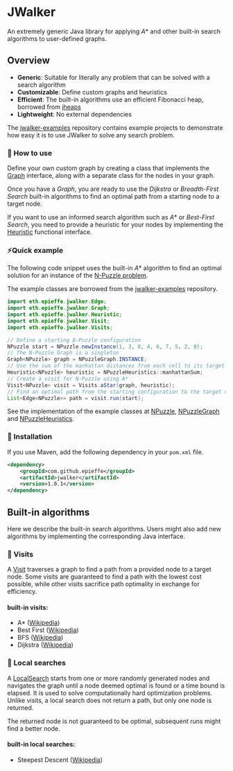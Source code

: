 # JWalker
An extremely generic Java library for applying *A** and other built-in search algorithms to user-defined graphs.

## Overview
- **Generic**: Suitable for literally any problem that can be solved with a search algorithm
- **Customizable**: Define custom graphs and heuristics
- **Efficient**: The built-in algorithms use an efficient Fibonacci heap, borrowed from [jheaps](https://github.com/d-michail/jheaps)
- **Lightweight**: No external dependencies

The [jwalker-examples](https://github.com/epieffe/jwalker-examples) repository contains example projects to demonstrate how easy it is to use JWalker to solve any search problem.

### 🤌 How to use
Define your own custom graph by creating a class that implements the [Graph](src/main/java/eth/epieffe/jwalker/Graph.java) interface, along with a separate class for the nodes in your graph.

Once you have a *Graph*, you are ready to use the *Dijkstra* or *Breadth-First Search* built-in algorithms to find an optimal path from a starting node to a target node.

If you want to use an informed search algorithm such as *A** or *Best-First Search*, you need to provide a heuristic for your nodes by implementing the [Heuristic](src/main/java/eth/epieffe/jwalker/Heuristic.java) functional interface.

### ⚡Quick example
The following code snippet uses the built-in *A** algorithm to find an optimal solution for an instance of the [N-Puzzle problem](https://en.wikipedia.org/wiki/15_puzzle).

The example classes are borrowed from the [jwalker-examples](https://github.com/epieffe/jwalker-examples) repository.

```java
import eth.epieffe.jwalker.Edge;
import eth.epieffe.jwalker.Graph;
import eth.epieffe.jwalker.Heuristic;
import eth.epieffe.jwalker.Visit;
import eth.epieffe.jwalker.Visits;

// Define a starting 8-Puzzle configuration
NPuzzle start = NPuzzle.newInstance(1, 3, 8, 4, 6, 7, 5, 2, 0);
// The N-Puzzle Graph is a singleton
Graph<NPuzzle> graph = NPuzzleGraph.INSTANCE;
// Use the sum of the manhattan distances from each cell to its target position as heuristic
Heuristic<NPuzzle> heuristic = NPuzzleHeuristics::manhattanSum;
// Create a visit for N-Puzzle using A*
Visit<NPuzzle> visit = Visits.aStar(graph, heuristic);
// Find an optimal path from the starting configuration to the target configuration
List<Edge<NPuzzle>> path = visit.run(start);
```

See the implementation of the example classes at [NPuzzle](https://github.com/epieffe/jwalker-examples/blob/main/npuzzle/src/main/java/eth/epieffe/jwalker/example/npuzzle/NPuzzle.java), [NPuzzleGraph](https://github.com/epieffe/jwalker-examples/blob/main/npuzzle/src/main/java/eth/epieffe/jwalker/example/npuzzle/NPuzzleGraph.java) and [NPuzzleHeuristics](https://github.com/epieffe/jwalker-examples/blob/main/npuzzle/src/main/java/eth/epieffe/jwalker/example/npuzzle/NPuzzleHeuristics.java).

### 💾 Installation
If you use Maven, add the following dependency in your `pom.xml` file.
```xml
<dependency>
    <groupId>com.github.epieffe</groupId>
    <artifactId>jwalker</artifactId>
    <version>1.0.1</version>
</dependency>
```

## Built-in algorithms
Here we describe the built-in search algorithms. Users might also add new algorithms by implementing the corresponding Java interface.

### 🧠 Visits
A [Visit](src/main/java/eth/epieffe/jwalker/Visit.java) traverses a graph to find a path from a provided node to a target node. Some visits are guaranteed to find a path with the lowest cost possible, while other visits sacrifice path optimality in exchange for efficiency.

#### built-in visits:
- A* ([Wikipedia](https://en.wikipedia.org/wiki/A*_search_algorithm))
- Best First ([Wikipedia](https://en.wikipedia.org/wiki/Best-first_search))
- BFS ([Wikipedia](https://en.wikipedia.org/wiki/Breadth-first_search))
- Dijkstra ([Wikipedia](https://en.wikipedia.org/wiki/Dijkstra%27s_algorithm))

### 🔎 Local searches
A [LocalSearch](src/main/java/eth/epieffe/jwalker/LocalSearch.java) starts from one or more randomly generated nodes and navigates the graph until a node deemed optimal is found or a time bound is elapsed. It is used to solve computationally hard optimization problems. Unlike visits, a local search does not return a path, but only one node is returned.

The returned node is not guaranteed to be optimal, subsequent runs might find a better node.

#### built-in local searches:
- Steepest Descent ([Wikipedia](https://en.wikipedia.org/wiki/Gradient_descent))
